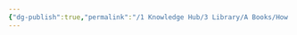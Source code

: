 ```yaml
---
{"dg-publish":true,"permalink":"/1 Knowledge Hub/3 Library/A Books/How to win friends/How to win Friends/","tags":["book"],"noteIcon":""}
---
```


